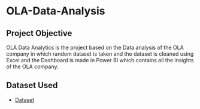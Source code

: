 # OLA-Data-Analysis
## Project Objective 
OLA Data Analytics is the project based on the Data analysis of the OLA company in which random dataset is taken and the dataset is cleaned using Excel and the Dashboard is made in Power BI which contains all the insights of the OLA company.

## Dataset Used 
- <a href="https://github.com/Sagar0908/OLA-Data-Analysis/blob/main/Bookings.xlsx">Dataset</a>
